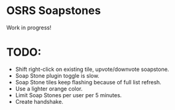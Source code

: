 # OSRS Soapstones
Work in progress!

# TODO:
- Shift right-click on existing tile, upvote/downvote soapstone.
- Soap Stone plugin toggle is slow.
- Soap Stone tiles keep flashing because of full list refresh.
- Use a lighter orange color.
- Limit Soap Stones per user per 5 minutes.
- Create handshake.